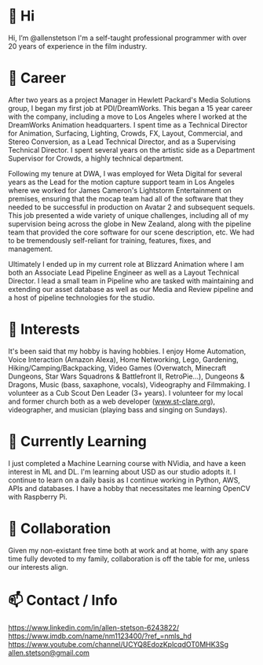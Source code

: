# 👋 Hi
Hi, I’m @allenstetson
I'm a self-taught professional programmer with over 20 years of experience in the film industry.

# 💼 Career
After two years as a project Manager in Hewlett Packard's Media Solutions group, I began my first job at PDI/DreamWorks. This began a 15 year career with the company, including a move to Los Angeles where I worked at the DreamWorks Animation headquarters. I spent time as a Technical Director for Animation, Surfacing, Lighting, Crowds, FX, Layout, Commercial, and Stereo Conversion, as a Lead Technical Director, and as a Supervising Technical Director. I spent several years on the artistic side as a Department Supervisor for Crowds, a highly technical department.

Following my tenure at DWA, I was employed for Weta Digital for several years as the Lead for the motion capture support team in Los Angeles where we worked for James Cameron's Lightstorm Entertainment on premises, ensuring that the mocap team had all of the software that they needed to be successful in production on Avatar 2 and subsequent sequels. This job presented a wide variety of unique challenges, including all of my supervision being across the globe in New Zealand, along with the pipeline team that provided the core software for our scene description, etc. We had to be tremendously self-reliant for training, features, fixes, and management.

Ultimately I ended up in my current role at Blizzard Animation where I am both an Associate Lead Pipeline Engineer as well as a Layout Technical Director. I lead a small team in Pipeline who are tasked with maintaining and extending our asset database as well as our Media and Review pipeline and a host of pipeline technologies for the studio.

# 👀 Interests
It's been said that my hobby is having hobbies. I enjoy Home Automation, Voice Interaction (Amazon Alexa), Home Networking, Lego, Gardening, Hiking/Camping/Backpacking, Video Games (Overwatch, Minecraft Dungeons, Star Wars Squadrons & Battlefront II, RetroPie...), Dungeons & Dragons, Music (bass, saxaphone, vocals), Videography and Filmmaking. I volunteer as a Cub Scout Den Leader (3+ years). I volunteer for my local and former church both as a web developer (www.st-clare.org), videographer, and musician (playing bass and singing on Sundays).

# 🌱 Currently Learning
I just completed a Machine Learning course with NVidia, and have a keen interest in ML and DL.  I'm learning about USD as our studio adopts it.  I continue to learn on a daily basis as I continue working in Python, AWS, APIs and databases. I have a hobby that necessitates me learning OpenCV with Raspberry Pi.

# 💞️ Collaboration
Given my non-existant free time both at work and at home, with any spare time fully devoted to my family, collaboration is off the table for me, unless our interests align.

# 📫 Contact / Info
https://www.linkedin.com/in/allen-stetson-6243822/
https://www.imdb.com/name/nm1123400/?ref_=nmls_hd
https://www.youtube.com/channel/UCYQ8EdozKplcqdOT0MHK3Sg
allen.stetson@gmail.com
